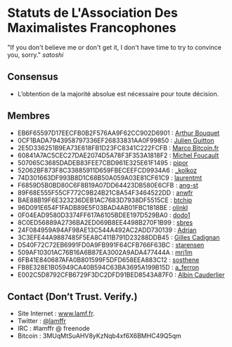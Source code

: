 # Statuts de L'Association Des Maximalistes Francophones

"If you don't believe me or don't get it, I don't have time to try to convince you, sorry."
*satoshi*

## Consensus

 * L’obtention de la majorité absolue est nécessaire pour toute décision.

## Membres

 * EB6F65597D17EECFB0B2F576AA9F62CC902D6901 : [Arthur Bouquet](/keys/arthurbouquet.asc)
 * 0CF1BADA7943958797336EF26833831AA0F99850 : [Julien Guitton](/keys/weedcoder.asc)
 * 2E5D336251B9EA73E618FB1D23FC8341C222FCFB : [Marco Bitcoin.fr](/keys/marco.asc)
 * 60841A7AC5CEC27DAE2074D5A78F3F353A1818F2 : [Michel Foucault](/keys/marsu.asc)
 * 507065C3685DADEB83FEE7CBD961E325E61F1495 : [pipor](/keys/pipor.asc)
 * 52062BF873F8C33885911D659FBECEEFCD9934A6 : [_kolkoz](/keys/kolkoz.asc)
 * 74D301663DF993B8D1C68B50A059A03E81CF61C9 : [laurentmt](/keys.laurentmt.asc)
 * F6859D5B0BD80C6F8B19A07DD64423DB580E6CFB : [ang-st](/keys/ang-st.asc)
 * 89F68E555F55CF772C9B24B21C8A54F3464522DD : [anwfr](/keys/anwfr.asc)
 * BAE88B19F6E323236DEB1AC7683D7938DF5515CE : [btchip](/keys/btchip.asc)
 * 96D091E654F1FADB89E5F03BAD4AB01FBC1818BE : [olinkl](/keys/olinkl.asc)
 * 0F04EAD9580D3374FF617A6105BDEE197D529BA0 : [dodo1](/keys/dodo1.asc)
 * 8C0ED56889A2736BA2ED069B8EE4498B270F1B99 : [sbres](/keys/sbres.asc)
 * 24F084959A94AF98AE13C544A492AC2ADD730139 : [Adrian](/keys/adrian.asc)
 * 3C3EFE44A9887485F5EA8C411B791D23288DDB45 : [Gilles Cadignan](/keys/gilles_cadignan.asc)
 * D540F72C72EB6991FD0A9FB991F64CFB766F63BC : [starensen](/keys/starensen.asc)
 * 509AF10301AC76B16A6B87EA3002A9ADA477444A : [mrj1m](/keys/mrj1m.asc)
 * 6FB41E840687AFA0B801599F5DFD658EEA883C12 : [sosthene](/keys/sosthene.asc)
 * FB8E328E1B05949CA40B594C63BA3695A199B15D : [a_ferron](/keys/a_ferron.asc)
 * E002C5D8792CFB6729F3DC2DFD91BED8543A87F0 : [Albin Cauderlier](/keys/albin_cauderlier.asc)

## Contact (Don’t Trust. Verify.)

 * Site Internet : www.lamf.fr.
 * Twitter : [@lamffr](https://www.twitter.com/lamffr)
 * IRC : #lamffr @ freenode
 * Bitcoin : 3MUqMtSuAHV8yKzNqb4xf6X6BMHC49Q5qm
